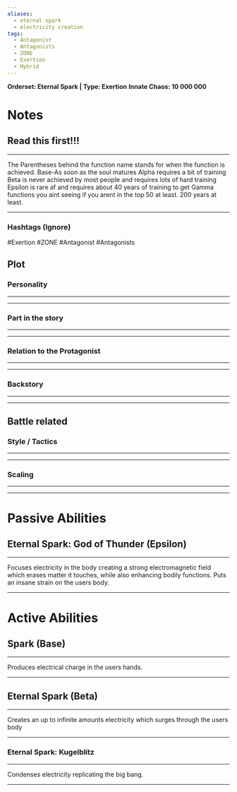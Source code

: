```yaml
---
aliases:
  - eternal spark
  - electricity creation
tags:
  - Antagonist
  - Antagonists
  - ZONE
  - Exertion
  - Hybrid
---
```

**Orderset:  Eternal Spark | Type: Exertion**
**Innate Chaos:  10 000 000**

# Notes
## Read this first!!!
___
The Parentheses behind the function name stands for when the function is achieved.
Base-As soon as the soul matures
Alpha requires a bit of training 
Beta is never achieved by most people and requires lots of hard training
Epsilon is rare af and requires about 40 years of training to get
Gamma functions you aint seeing if you arent in the top 50 at least. 200 years at least.
___
### Hashtags (Ignore)
#Exertion 
#ZONE 
#Antagonist 
#Antagonists 

## Plot
### Personality
___

___
### Part in the story
___

___
### Relation to the Protagonist
___

___
### Backstory
___

___

## Battle related

### Style / Tactics
___

___
### Scaling 
___

___


# Passive Abilities
## Eternal Spark: God of Thunder (Epsilon)
___
Focuses electricity in the body creating a strong electromagnetic field which erases matter it touches, while also enhancing bodily functions.
Puts an insane strain on the users body.
___


# Active Abilities
## Spark (Base)
___
Produces electrical charge in the users hands.
___
## Eternal Spark (Beta)
___
Creates an up to infinite amounts electricity which surges through the users body
___
### Eternal Spark: Kugelblitz
___
Condenses electricity replicating the big bang.
___
